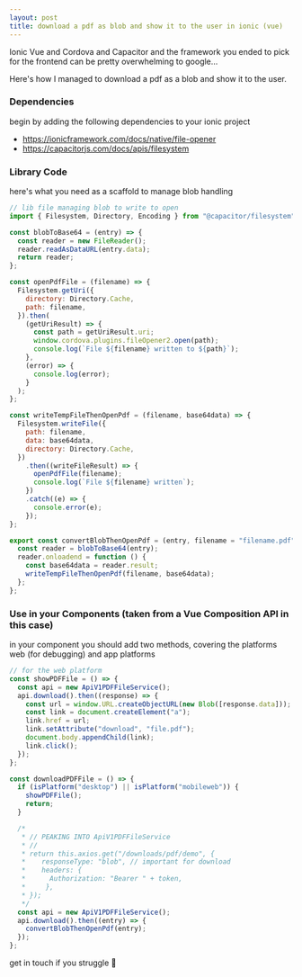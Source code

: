 ```yaml
---
layout: post
title: download a pdf as blob and show it to the user in ionic (vue) 
---
```


Ionic Vue and Cordova and Capacitor and the framework you ended to pick for the frontend can be pretty overwhelming to google...

Here's how I managed to download a pdf as a blob and show it to the user.

### Dependencies

begin by adding the following dependencies to your ionic project

- https://ionicframework.com/docs/native/file-opener
- https://capacitorjs.com/docs/apis/filesystem

### Library Code

here's what you need as a scaffold to manage blob handling

```javascript
// lib file managing blob to write to open
import { Filesystem, Directory, Encoding } from "@capacitor/filesystem";

const blobToBase64 = (entry) => {
  const reader = new FileReader();
  reader.readAsDataURL(entry.data);
  return reader;
};

const openPdfFile = (filename) => {
  Filesystem.getUri({
    directory: Directory.Cache,
    path: filename,
  }).then(
    (getUriResult) => {
      const path = getUriResult.uri;
      window.cordova.plugins.fileOpener2.open(path);
      console.log(`File ${filename} written to ${path}`);
    },
    (error) => {
      console.log(error);
    }
  );
};

const writeTempFileThenOpenPdf = (filename, base64data) => {
  Filesystem.writeFile({
    path: filename,
    data: base64data,
    directory: Directory.Cache,
  })
    .then((writeFileResult) => {
      openPdfFile(filename);
      console.log(`File ${filename} written`);
    })
    .catch((e) => {
      console.error(e);
    });
};

export const convertBlobThenOpenPdf = (entry, filename = "filename.pdf") => {
  const reader = blobToBase64(entry);
  reader.onloadend = function () {
    const base64data = reader.result;
    writeTempFileThenOpenPdf(filename, base64data);
  };
};
```

### Use in your Components (taken from a Vue Composition API in this case)

in your component you should add two methods, covering the platforms web (for debugging) and app platforms

```javascript
// for the web platform
const showPDFFile = () => {
  const api = new ApiV1PDFFileService();
  api.download().then((response) => {
    const url = window.URL.createObjectURL(new Blob([response.data]));
    const link = document.createElement("a");
    link.href = url;
    link.setAttribute("download", "file.pdf");
    document.body.appendChild(link);
    link.click();
  });
};

const downloadPDFFile = () => {
  if (isPlatform("desktop") || isPlatform("mobileweb")) {
    showPDFFile();
    return;
  }

  /*
   * // PEAKING INTO ApiV1PDFFileService
   * //
   * return this.axios.get("/downloads/pdf/demo", {
   *    responseType: "blob", // important for download
   *    headers: {
   *      Authorization: "Bearer " + token,
   *     },
   * });
   */
  const api = new ApiV1PDFFileService();
  api.download().then((entry) => {
    convertBlobThenOpenPdf(entry);
  });
};
```

get in touch if you struggle 🍻